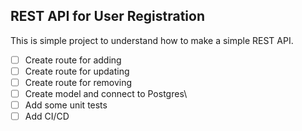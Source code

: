 ## REST API for User Registration

This is simple project to understand how to make a simple REST API.

- [ ] Create route for adding 
- [ ] Create route for updating 
- [ ] Create route for removing
- [ ] Create model  and connect to Postgres\
- [ ] Add  some unit tests
- [ ] Add CI/CD
